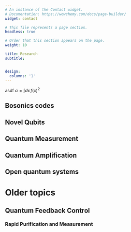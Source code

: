 ```yaml
---
# An instance of the Contact widget.
# Documentation: https://wowchemy.com/docs/page-builder/
widget: contact

# This file represents a page section.
headless: true

# Order that this section appears on the page.
weight: 10

title: Research
subtitle:


design:
  columns: '1'
---
```


asdf $\alpha = \int dx \,f(x)^2$

## Bosonics codes

## Novel Qubits


## Quantum Measurement

## Quantum Amplification

## Open quantum systems


# Older topics

## Quantum Feedback Control

### Rapid Purification and Measurement